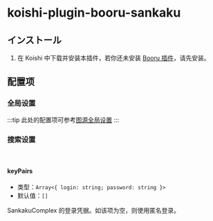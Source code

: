 # koishi-plugin-booru-sankaku

## インストール

1. 在 Koishi 中下载并安装本插件，若你还未安装 [Booru 插件](../index.md)，请先安装。

## 配置项

### 全局设置

:::tip
此处的配置项可参考[图源全局设置](../config#图源全局设置)
:::

### 搜索设置

<br>

#### keyPairs

- 类型：`Array<{ login: string; password: string }>`
- 默认值：`[]`

SankakuComplex 的登录凭据。如该项为空，则使用匿名登录。
